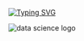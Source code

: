 [![Typing SVG](https://readme-typing-svg.herokuapp.com?font=Fira+Code&size=15&duration=4000&pause=800&color=04F763&multiline=true&width=435&lines=Hi!;I+am+Amin+Khajeheydari;I+am+interested+in+Python+and+Data+Science)](https://git.io/typing-svg)





![data science logo](https://user-images.githubusercontent.com/46001355/221121434-e6fca81a-ec01-4655-b2de-80678eeb5491.jpg)
